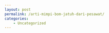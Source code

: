 ```yaml
---
layout: post
permalink: /arti-mimpi-bom-jatuh-dari-pesawat/
categories:
    - Uncategorized
---
```


